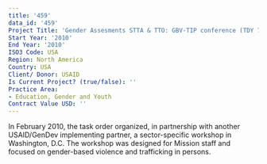 ```yaml
---
title: '459'
data_id: '459'
Project Title: 'Gender Assesments STTA & TTO: GBV-TIP conference (TDY 77)'
Start Year: '2010'
End Year: '2010'
ISO3 Code: USA
Region: North America
Country: USA
Client/ Donor: USAID
Is Current Project? (true/false): ''
Practice Area:
- Education, Gender and Youth
Contract Value USD: ''
---
```


In February 2010, the task order organized, in partnership with another USAID/GenDev implementing partner, a sector-specific workshop in Washington, D.C. The workshop was designed for Mission staff and focused on gender-based violence and trafficking in persons.